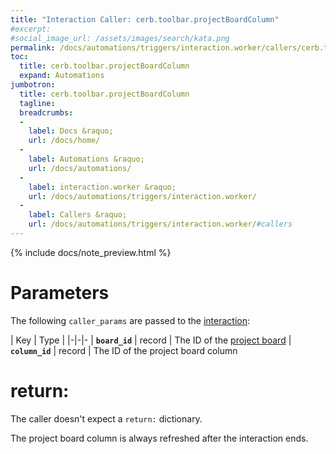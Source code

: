 ```yaml
---
title: "Interaction Caller: cerb.toolbar.projectBoardColumn"
#excerpt: 
#social_image_url: /assets/images/search/kata.png
permalink: /docs/automations/triggers/interaction.worker/callers/cerb.toolbar.projectBoardColumn/
toc:
  title: cerb.toolbar.projectBoardColumn
  expand: Automations
jumbotron:
  title: cerb.toolbar.projectBoardColumn
  tagline: 
  breadcrumbs:
  -
    label: Docs &raquo;
    url: /docs/home/
  -
    label: Automations &raquo;
    url: /docs/automations/
  -
    label: interaction.worker &raquo;
    url: /docs/automations/triggers/interaction.worker/
  -
    label: Callers &raquo;
    url: /docs/automations/triggers/interaction.worker/#callers
---
```


{% include docs/note_preview.html %}

# Parameters

The following `caller_params` are passed to the [interaction](/docs/automations/triggers/interaction.worker/):

| Key | Type | 
|-|-|-
| **`board_id`** | record | The ID of the [project board](/docs/records/types/project-board/)
| **`column_id`** | record | The ID of the project board column

# return:

The caller doesn't expect a `return:` dictionary.

The project board column is always refreshed after the interaction ends.